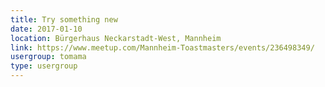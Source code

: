 ```yaml
---
title: Try something new
date: 2017-01-10
location: Bürgerhaus Neckarstadt-West, Mannheim
link: https://www.meetup.com/Mannheim-Toastmasters/events/236498349/
usergroup: tomama
type: usergroup
---
```

